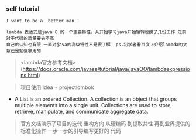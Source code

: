 
### self tutorial

    I want to be a  better man .
    
    lambda 表达式是java 8 的一个重要特性。从开始学习java开始辗转也换了几份工作 之前对于代码的质量要去不高
    自己的认知也有限 一直对java的高级特性不是很了解  ps.初学者看百度上介绍lambda的文章还是勉强够用的 
    

><lambda官方参考文档>(https://docs.oracle.com/javase/tutorial/java/javaOO/lambdaexpressions.html)

> 项目使用 idea + projectlombok

 - A List is an ordered Collection. A collection is an object that groups multiple elements into a single unit. Collections are used to store, retrieve, manipulate, and communicate aggregate data.
 
 > 官方文档演示了项目的迭代 重构方向 从硬编码 到提取共性 再到业界提供的标准化操作 一步一步的引导编写更好的 代码